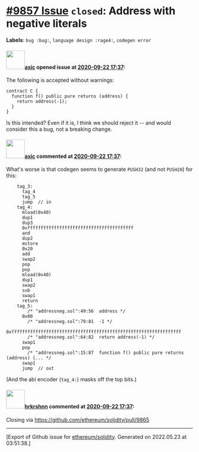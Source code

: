 # [\#9857 Issue](https://github.com/ethereum/solidity/issues/9857) `closed`: Address with negative literals
**Labels**: `bug :bug:`, `language design :rage4:`, `codegen error`


#### <img src="https://avatars.githubusercontent.com/u/20340?v=4" width="50">[axic](https://github.com/axic) opened issue at [2020-09-22 17:37](https://github.com/ethereum/solidity/issues/9857):

The following is accepted without warnings:
```
contract C {
  function f() public pure returns (address) {
    return address(-1);
  }
}
```

Is this intended? Even if it is, I think we should reject it -- and would consider this a bug, not a breaking change.

#### <img src="https://avatars.githubusercontent.com/u/20340?v=4" width="50">[axic](https://github.com/axic) commented at [2020-09-22 17:37](https://github.com/ethereum/solidity/issues/9857#issuecomment-696918727):

What's worse is that codegen seems to generate `PUSH32` (and not `PUSH20`) for this:
```
    tag_3:
      tag_4
      tag_5
      jump	// in
    tag_4:
      mload(0x40)
      dup1
      dup3
      0xffffffffffffffffffffffffffffffffffffffff
      and
      dup2
      mstore
      0x20
      add
      swap2
      pop
      pop
      mload(0x40)
      dup1
      swap2
      sub
      swap1
      return
    tag_5:
        /* "addressneg.sol":49:56  address */
      0x00
        /* "addressneg.sol":79:81  -1 */
      0xffffffffffffffffffffffffffffffffffffffffffffffffffffffffffffffff
        /* "addressneg.sol":64:82  return address(-1) */
      swap1
      pop
        /* "addressneg.sol":15:87  function f() public pure returns (address) {... */
      swap1
      jump	// out
```

(And the abi encoder (`tag_4:`) masks off the top bits.)

#### <img src="https://avatars.githubusercontent.com/u/13174375?u=52d702cb6bec53b561afa293cf9cd53ef7a63924&v=4" width="50">[hrkrshnn](https://github.com/hrkrshnn) commented at [2020-09-22 17:37](https://github.com/ethereum/solidity/issues/9857#issuecomment-705582651):

Closing via https://github.com/ethereum/solidity/pull/9865


-------------------------------------------------------------------------------



[Export of Github issue for [ethereum/solidity](https://github.com/ethereum/solidity). Generated on 2022.05.23 at 03:51:38.]

